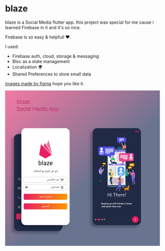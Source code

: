 # blaze

blaze is a Social Media flutter app.
this project was special for me cause i learned Firebase in it and it's so nice.

Firebase is so easy & helpfull ❤️.

I used:
- Firebase auth, cloud, storage & messaging
- Bloc as a state management
- Localization 🌍
- Shared Preferences to store small data

[images made by figma](https://www.figma.com)
hope you like it.

![cove](https://github.com/HamzaAlmahrous/blaze/blob/master/figma_images/small.png)
